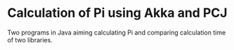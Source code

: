 # Calculation of Pi using Akka and PCJ

Two programs in Java aiming calculating Pi and comparing calculation time of two libraries.

